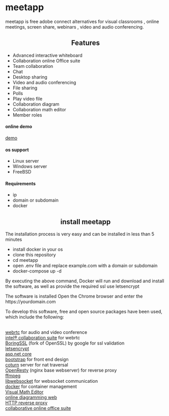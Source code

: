 # meetapp
meetapp is free adobe connect alternatives for visual classrooms , online meetings, screen share,   webinars , video and audio conferencing.
<h2 align="center">Features</h2>
<p><p>
  <ul>
<li>Advanced interactive whiteboard </li>
<li>Collaboration online Office suite  </li>
    <li>Team collaboration</li>
<li> Chat </li>
<li>Desktop sharing</li>
    <li>Video and audio conferencing</li>
     <li>File sharing</li>
     <li>Polls</li>
     <li>Play video file</li>
     <li>Collaboration diagram</li>
     <li>Collaboration math editor</li>
    <li>Member roles</li>
</ul>
<h4>online demo </h4>
<a href='https://en.learn100.ir/'>demo</a>
<h4>os support</h4>
<ul>
  <li>Linux server</li>
  <li>Windows server</li>
  <li>FreeBSD </li>
  </ul>
<h4><strong>Requirements</strong></h4>
<ul>
  <li>ip</li>
  <li>domain or subdomain</li>
   <li>docker</li>
  </ul>
 
 
<h2 align="center">install meetapp</h2>
 
  <p style="text-align: left;">The installation process is very easy and can be installed in less than 5 minutes</p>
  <p></p>
  <ul>
  <li> install docker in your os </li>
    <li> clone this repository</li>
    <li> cd meetapp</li>
  <li> open .env file and replace example.com with a domain or subdomain</li>
  <li>docker-compose up -d </li>
  </ul>
  <p>By executing the above command, Docker will run and download and install the software, as well as provide the required ssl use letsencrypt</p>
  <p>The software is installed Open the Chrome browser and enter the https://yourdomain.com</p>
  <p>To develop this software, free and open source packages have been used, which include the following:</p>
    
   
 
 
  <br /><a href=''>webrtc</a> for audio and video conference
  <br /><a href=''>intel&reg; collaboration suite</a> for webrtc
  <br /><a href='https://github.com/google/boringssl'>BoringSSL</a>     (fork of OpenSSL) by google for ssl validation
  <br /><a href='https://letsencrypt.org/'>letsencrypt</a>
  <br /><a href='https://github.com/dotnet/aspnetcore'>asp.net core</a>
  <br /><a href='https://getbootstrap.com/'>bootstrap</a> for front end design
  <br /><a href='https://github.com/coturn/coturn'>coturn</a> server for nat traversal
  <br /><a href='https://openresty.org/en/'>OpenResty</a> (nginx base webserver) for reverse proxy
  <br /><a href='https://www.ffmpeg.org/'>ffmpeg</a> 
  <br /><a href='https://libwebsockets.org/'>libwebsocket</a> for websocket communication
  <br /><a href='https://www.docker.com/'>docker</a> for container management 
  <br /><a href='http://visualmatheditor.equatheque.net/index.html'>Visual Math Editor</a> 
  <br /><a href='https://github.com/jgraph/drawio'>online diagramming web</a> 
  <br /><a href='https://github.com/traefik/traefik'>HTTP reverse proxy </a> 
  <br /><a href='https://github.com/CollaboraOnline/online'> collaborative online office suite </a> 
 
  








 




